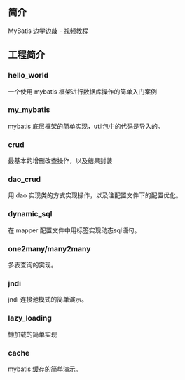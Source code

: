 ## 简介

MyBatis 边学边敲 - [视频教程](https://www.bilibili.com/video/BV1mE411X7yp?p=1)

## 工程简介

### hello_world

一个使用 mybatis 框架进行数据库操作的简单入门案例 

### my_mybatis

mybatis 底层框架的简单实现，util包中的代码是导入的。

### crud

最基本的增删改查操作，以及结果封装

### dao_crud

用 dao 实现类的方式实现操作，以及注配置文件下的配置优化。

### dynamic_sql

在 mapper 配置文件中用标签实现动态sql语句。

### one2many/many2many

多表查询的实现。

### jndi

jndi 连接池模式的简单演示。

### lazy_loading

懒加载的简单实现

### cache

mybatis 缓存的简单演示。
